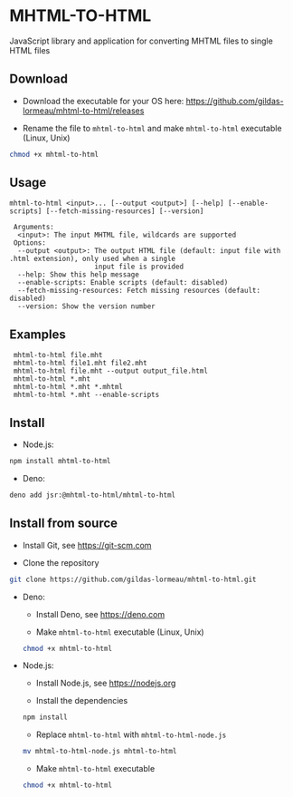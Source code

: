 # MHTML-TO-HTML

JavaScript library and application for converting MHTML files to single HTML files

## Download

- Download the executable for your OS here: https://github.com/gildas-lormeau/mhtml-to-html/releases

- Rename the file to `mhtml-to-html` and make `mhtml-to-html` executable (Linux, Unix)

```sh
chmod +x mhtml-to-html
```
## Usage 

```
mhtml-to-html <input>... [--output <output>] [--help] [--enable-scripts] [--fetch-missing-resources] [--version]

 Arguments:
  <input>: The input MHTML file, wildcards are supported
 Options:
  --output <output>: The output HTML file (default: input file with .html extension), only used when a single 
                     input file is provided
  --help: Show this help message
  --enable-scripts: Enable scripts (default: disabled)
  --fetch-missing-resources: Fetch missing resources (default: disabled)
  --version: Show the version number
```

## Examples
```
 mhtml-to-html file.mht
 mhtml-to-html file1.mht file2.mht
 mhtml-to-html file.mht --output output_file.html
 mhtml-to-html *.mht
 mhtml-to-html *.mht *.mhtml
 mhtml-to-html *.mht --enable-scripts
```

## Install

  - Node.js:
  
  ```sh
  npm install mhtml-to-html
  ```

  - Deno:
  
  ```sh
  deno add jsr:@mhtml-to-html/mhtml-to-html
  ```

## Install from source

- Install Git, see https://git-scm.com

- Clone the repository

```sh
git clone https://github.com/gildas-lormeau/mhtml-to-html.git
```

- Deno:

  - Install Deno, see https://deno.com

  - Make `mhtml-to-html` executable (Linux, Unix)
  ```sh
  chmod +x mhtml-to-html
  ```

- Node.js:

  - Install Node.js, see https://nodejs.org

  - Install the dependencies
  ```sh
  npm install
  ```

  - Replace `mhtml-to-html` with `mhtml-to-html-node.js`
  
  ```sh
  mv mhtml-to-html-node.js mhtml-to-html
  ```

  - Make `mhtml-to-html` executable
  
  ```sh
  chmod +x mhtml-to-html
  ```
